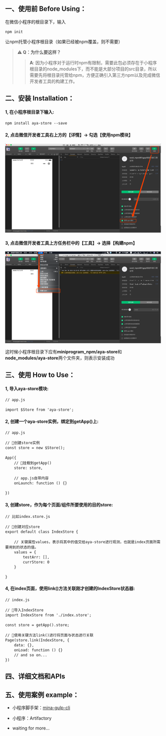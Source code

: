 
## 一、**使用前**  Before Using：
在微信小程序的根目录下，输入
```
npm init
```
让npm托管小程序根目录（如果已经被npm覆盖，则不需要）

> **⚠️ Q：为什么要这样？**
> >**A**: 因为小程序对于运行时npm有限制，需要此包必须存在于小程序根目录的node_modules下，而不能是大部分项目的src目录，所以需要先将根目录托管给npm，方便正确引入第三方npm以及完成微信开发者工具的构建工作。


## 二、**安装**  Installation：
#### 1, 在小程序根目录下输入:
```
npm install aya-store --save
```
#### 2, 点击微信开发者工具右上方的【详情】-> 勾选【使用npm模块】
![Image text](https://raw.githubusercontent.com/milobluebell/imgs-repo/master/img/WX20190330-205734%402x.png)

#### 3, 点击微信开发者工具上方任务栏中的【工具】-> 选择【构建npm】
![Image text](https://raw.githubusercontent.com/milobluebell/imgs-repo/master/img/WX20190330-205914%402x.png)

这时候小程序根目录下应有**miniprogram_npm/aya-store**和**node_modules/aya-store**两个文件夹，则表示安装成功


## 三、**使用** How to Use：
#### 1, 导入aya-store模块:
```
// app.js 

import $Store from 'aya-store';
```

#### 2, 创建一个aya-store实例，绑定到getApp()上:
```
// app.js

// 🌟创建store实例
const store = new $Store();

App({
    // 🌟挂载到getApp()
    store: store,
 
    // app.js自带内容
    onLaunch: function () {}

})
```

#### 3, 创建store，作为每个页面/组件所要使用的目的store:
```
// 比如index.store.js

// 🌟创建对应store
export default class IndexStore {

    // 关键属性values，表示将其中的值交给aya-store进行观测，也就是index页面所需要用到的状态的值。
    values = {
        testArr: [],
        currStore: 0
    }

}
```

#### 4, 在index页面，使用link()方法关联刚才创建的IndexStore状态器:
```
// index.js

// 🌟导入IndexStore
import IndexStore from './index.store';

const store = getApp().store;

// 🌟使用关键方法link()进行将页面与状态进行关联
Page(store.link(IndexStore, {
    data: {},
    onLoad: function () {}
    // and so on...
})

```

## 四、详细文档和APIs


## 五、使用案例 example：
* 小程序脚手架：[mina-gulp-cli](https://github.com/milobluebell/mina-gulp-cli)
  
* 小程序：Artifactory
  
* waiting for more...